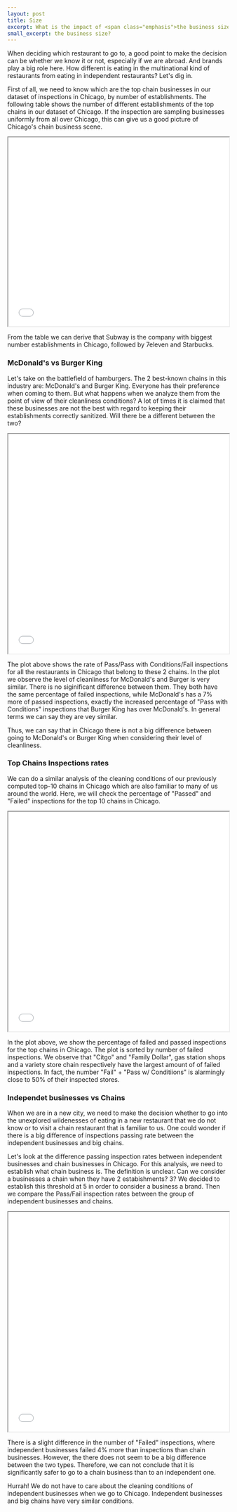 ```yaml
---
layout: post
title: Size
excerpt: What is the impact of <span class="emphasis">the business size</span>?
small_excerpt: the business size?
---
```


When deciding which restaurant to go to, a good point to make the decision can be whether we know it or not, especially if we are abroad. And brands play a big role here. How different is eating in the multinational kind of restaurants from eating in independent restaurants? Let's dig in.

First of  all, we need to know which are the top chain businesses in our dataset of inspections in Chicago, by number of establishments. The following table shows the number of different establishments of the top chains in our dataset of Chicago. If the inspection are sampling businesses uniformly from all over Chicago, this can give us a good picture of Chicago's chain business scene.

<iframe src="{{ site.baseurl }}/images/tableTopChains.html" style="width: 100%; height: 430px; frameborder='0'"></iframe>

From the table we can derive that Subway is the company with biggest number establishments in Chicago, followed by 7eleven and Starbucks. 
<!-- Which of these chains is your favorite?  -->

<h3> McDonald's vs Burger King </h3>

Let's take on the battlefield of hamburgers. The 2 best-known chains in this industry are: McDonald's and Burger King. Everyone has their preference when coming to them. But what happens when we analyze them from the point of view of their cleanliness conditions? A lot of times it is claimed that these businesses are not the best with regard to keeping their establishments correctly sanitized. Will there be a different between the two?

<iframe src="{{ site.baseurl }}/images/MC_vs_BG.html" style="width: 100%; height: 500px; frameborder='0'"></iframe>

The plot above shows the rate of Pass/Pass with Conditions/Fail inspections for all the restaurants in Chicago that belong to these 2 chains. In the plot we observe the level of cleanliness for McDonald's and Burger is very similar. There is no siginificant difference between them. They both have the same percentage of failed inspections, while McDonald's has a 7% more of passed inspections, exactly the increased percentage of "Pass with Conditions" inspections that Burger King has over McDonald's. In general terms we can say they are vey similar.

Thus, we can say that in Chicago there is not a big difference between going to McDonald's or Burger King when considering their level of cleanliness.

<h3> Top Chains Inspections rates</h3>

We can do a similar analysis of the cleaning conditions of our previously computed top-10 chains in Chicago which are also familiar to many of us around the world. Here, we will check the percentage of "Passed" and "Failed" inspections for the top 10 chains in Chicago.

<iframe src="{{ site.baseurl }}/images/allTopChains.html" style="width: 100%; height: 500px; frameborder='0'"></iframe>

In the plot above, we show the percentage of failed and passed inspections for the top chains in Chicago. The plot is sorted by number of failed inspections. We observe that "Citgo" and "Family Dollar", gas station shops and a variety store chain respectively have the largest amount of of failed inspections. In fact, the number "Fail" + "Pass w/ Conditiions" is alarmingly close to 50% of their inspected stores.

<h3> Independet businesses vs Chains</h3>

When we are in a new city, we need to make the decision whether to go into the unexplored wildenesses of eating in a new restaurant that we do not know or to visit a chain restaurant that is familiar to us. One could wonder if there is a big difference of inspections passing rate between the independent businesses and big chains. 

Let's look at the difference passing inspection rates between independent businesses and chain businesses in Chicago. For this analysis, we need to establish what chain business is. The definition is unclear. Can we consider a businesses a chain when they have 2 estabishments? 3? We decided to establish this threshold at 5 in order to consider a business a brand. Then we compare the Pass/Fail inspection rates between the group of independent businesses and chains.

<iframe src="{{ site.baseurl }}/images/independent_vs_chain.html" style="width: 100%; height: 500px; frameborder='0'"></iframe>

There is a slight difference in the number of "Failed" inspections, where independent businesses failed 4% more than inspections than chain businesses. However, the there does not seem to be a big difference between the two types. Therefore, we can not conclude that it is significantly safer to go to a chain business than to an independent one. 

Hurrah! We do not have to care about the cleaning conditions of independent businesses when we go to Chicago. Independent businesses and big chains have very similar conditions.